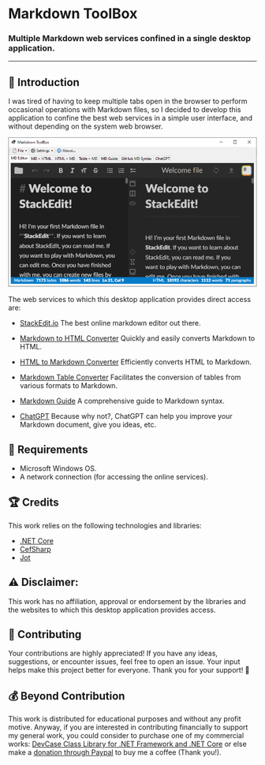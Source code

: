 # Markdown ToolBox

### Multiple Markdown web services confined in a single desktop application.

------------------

## 👋 Introduction

I was tired of having to keep multiple tabs open in the browser to perform occasional operations with Markdown files, so I decided to develop this application to confine the best web services in a simple user interface, and without depending on the system web browser.

![screenshot](/images/screenshot.png)

The web services to which this desktop application provides direct access are:

 - [StackEdit.io](https://stackedit.io/app#)
   The best online markdown editor out there.

 - [Markdown to HTML Converter](https://markdowntohtml.com/#converter)
   Quickly and easily converts Markdown to HTML.

 - [HTML to Markdown Converter](https://www.browserling.com/tools/html-to-markdown)
   Efficiently converts HTML to Markdown.

 - [Markdown Table Converter](https://markdown-convert.com/en/tool/table)
   Facilitates the conversion of tables from various formats to Markdown.

 - [Markdown Guide](https://www.markdownguide.org/basic-syntax/)
   A comprehensive guide to Markdown syntax.

 - [ChatGPT](https://chat.openai.com/) 
   Because why not?, ChatGPT can help you improve your Markdown document, give you ideas, etc.

## 📝 Requirements

- Microsoft Windows OS.
- A network connection (for accessing the online services).

## 🏆 Credits

This work relies on the following technologies and libraries: 

 - [.NET Core](https://dotnet.microsoft.com/)
 - [CefSharp](https://cefsharp.github.io/)
 - [Jot](https://github.com/anakic/Jot)

## ⚠️ Disclaimer:

This work has no affiliation, approval or endorsement by the libraries and the websites to which this desktop application provides access.

## 💪 Contributing

Your contributions are highly appreciated! If you have any ideas, suggestions, or encounter issues, feel free to open an issue. Your input helps make this project better for everyone. Thank you for your support! 🚀

## 💰 Beyond Contribution 

This work is distributed for educational purposes and without any profit motive. Anyway, if you are interested in contributing financially to support my general work, you could consider to purchase one of my commercial works: [DevCase Class Library for .NET Framework and .NET Core](https://codecanyon.net/item/elektrokit-class-library-for-net/19260282) or else make a [donation through Paypal](https://www.paypal.com/cgi-bin/webscr?cmd=_s-xclick&hosted_button_id=E4RQEV6YF5NZY) to buy me a coffee (Thank you!).
